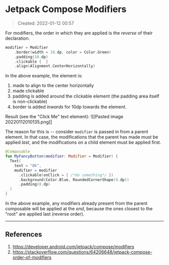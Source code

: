 # Jetpack Compose Modifiers
> Created: 2022-01-12 00:57

For modifiers, the order in which they are applied is the *reverse* of their declaration.

```kotlin
modifier = Modifier
	.border(width = 10.dp, color = Color.Green)
	.padding(10.dp)  
	.clickable {  }  
	.align(Alignment.CenterHorizontally)
```

In the above example, the element is:
1. made to align to the center horizontally
2. made clickable
3. padding is added around the clickable element (the padding area itself is non-clickable)
4. border is added *inwards* for 10dp towards the element.

Result (see the "Click Me" text element):
![[Pasted image 20220112010135.png]]

The reason for this is -- consider `modifier` is passed in from a parent element. In that case, the modifications that the parent has made must be applied *last*, and the modifications on a child element must be applied first.

```kotlin
@Composable
fun MyFancyButton(modifier: Modifier = Modifier) {
  Text(
    text = "Ok",
    modifier = modifier
      .clickable(onClick = { /*do something*/ })
      .background(Color.Blue, RoundedCornerShape(4.dp))
      .padding(8.dp)
  )
}
```

In the above example, any modifiers already present from the parent composable will be applied at the *end*, because the ones closest to the "root" are applied last (reverse order).

----

## References
1. https://developer.android.com/jetpack/compose/modifiers
2. https://stackoverflow.com/questions/64206648/jetpack-compose-order-of-modifiers